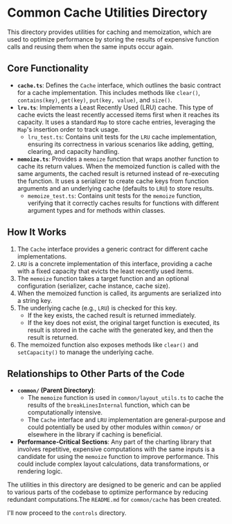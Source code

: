 # Common Cache Utilities Directory

This directory provides utilities for caching and memoization, which are used to optimize performance by storing the results of expensive function calls and reusing them when the same inputs occur again.

## Core Functionality

*   **`cache.ts`**: Defines the `Cache` interface, which outlines the basic contract for a cache implementation. This includes methods like `clear()`, `contains(key)`, `get(key)`, `put(key, value)`, and `size()`.
*   **`lru.ts`**: Implements a Least Recently Used (LRU) cache. This type of cache evicts the least recently accessed items first when it reaches its capacity. It uses a standard `Map` to store cache entries, leveraging the `Map`'s insertion order to track usage.
    *   `lru_test.ts`: Contains unit tests for the `LRU` cache implementation, ensuring its correctness in various scenarios like adding, getting, clearing, and capacity handling.
*   **`memoize.ts`**: Provides a `memoize` function that wraps another function to cache its return values. When the memoized function is called with the same arguments, the cached result is returned instead of re-executing the function. It uses a serializer to create cache keys from function arguments and an underlying cache (defaults to `LRU`) to store results.
    *   `memoize_test.ts`: Contains unit tests for the `memoize` function, verifying that it correctly caches results for functions with different argument types and for methods within classes.

## How It Works

1.  The `Cache` interface provides a generic contract for different cache implementations.
2.  `LRU` is a concrete implementation of this interface, providing a cache with a fixed capacity that evicts the least recently used items.
3.  The `memoize` function takes a target function and an optional configuration (serializer, cache instance, cache size).
4.  When the memoized function is called, its arguments are serialized into a string key.
5.  The underlying cache (e.g., `LRU`) is checked for this key.
    *   If the key exists, the cached result is returned immediately.
    *   If the key does not exist, the original target function is executed, its result is stored in the cache with the generated key, and then the result is returned.
6.  The memoized function also exposes methods like `clear()` and `setCapacity()` to manage the underlying cache.

## Relationships to Other Parts of the Code

*   **`common/` (Parent Directory)**:
    *   The `memoize` function is used in `common/layout_utils.ts` to cache the results of the `breakLinesInternal` function, which can be computationally intensive.
    *   The `Cache` interface and `LRU` implementation are general-purpose and could potentially be used by other modules within `common/` or elsewhere in the library if caching is beneficial.
*   **Performance-Critical Sections**: Any part of the charting library that involves repetitive, expensive computations with the same inputs is a candidate for using the `memoize` function to improve performance. This could include complex layout calculations, data transformations, or rendering logic.

The utilities in this directory are designed to be generic and can be applied to various parts of the codebase to optimize performance by reducing redundant computations.The `README.md` for `common/cache` has been created.

I'll now proceed to the `controls` directory.
